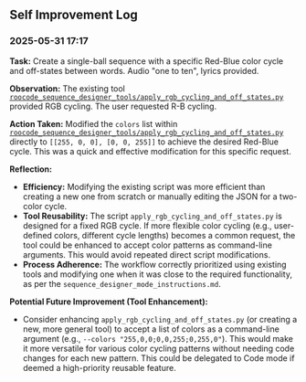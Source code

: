 ## Self Improvement Log

### 2025-05-31 17:17

**Task:** Create a single-ball sequence with a specific Red-Blue color cycle and off-states between words. Audio "one to ten", lyrics provided.

**Observation:** The existing tool [`roocode_sequence_designer_tools/apply_rgb_cycling_and_off_states.py`](roocode_sequence_designer_tools/apply_rgb_cycling_and_off_states.py) provided RGB cycling. The user requested R-B cycling.

**Action Taken:** Modified the `colors` list within [`roocode_sequence_designer_tools/apply_rgb_cycling_and_off_states.py`](roocode_sequence_designer_tools/apply_rgb_cycling_and_off_states.py) directly to `[[255, 0, 0], [0, 0, 255]]` to achieve the desired Red-Blue cycle. This was a quick and effective modification for this specific request.

**Reflection:**
*   **Efficiency:** Modifying the existing script was more efficient than creating a new one from scratch or manually editing the JSON for a two-color cycle.
*   **Tool Reusability:** The script `apply_rgb_cycling_and_off_states.py` is designed for a fixed RGB cycle. If more flexible color cycling (e.g., user-defined colors, different cycle lengths) becomes a common request, the tool could be enhanced to accept color patterns as command-line arguments. This would avoid repeated direct script modifications.
*   **Process Adherence:** The workflow correctly prioritized using existing tools and modifying one when it was close to the required functionality, as per the `sequence_designer_mode_instructions.md`.

**Potential Future Improvement (Tool Enhancement):**
*   Consider enhancing `apply_rgb_cycling_and_off_states.py` (or creating a new, more general tool) to accept a list of colors as a command-line argument (e.g., `--colors "255,0,0;0,0,255;0,255,0"`). This would make it more versatile for various color cycling patterns without needing code changes for each new pattern. This could be delegated to Code mode if deemed a high-priority reusable feature.